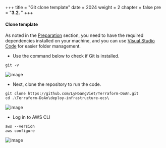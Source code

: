 +++
title = "Git clone template"
date = 2024
weight = 2
chapter = false
pre = "<b>3.2. </b>"
+++

#### Clone template

As noted in the [Preparation](/2-preparation) section, you need to have the required dependencies installed on your machine, and you can use [Visual Studio Code](https://code.visualstudio.com/download) for easier folder management.

- Use the command below to check if Git is installed.
```
git -v
```

![image](/images/3-terraform/3.2.1.png)

- Next, clone the repository to run the code.
```
git clone https://github.com/LyHoangViet/Terraform-DoAn.git
cd .\Terraform-DoAn\deploy-infrastructure-ecs\
``` 

![image](/images/3-terraform/3.2.2.png)

- Log in to AWS CLI
```
aws --version
aws configure
```

![image](/images/3-terraform/3.2.3.png)
